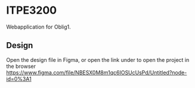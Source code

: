 # ITPE3200
Webapplication for Oblig1.

## Design
Open the design file in Figma, or open the link under to open the project in the browser
https://www.figma.com/file/NBESX0M8m1qc6IOSUcUsPd/Untitled?node-id=0%3A1
